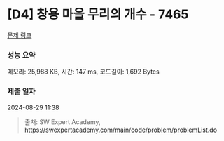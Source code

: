 # [D4] 창용 마을 무리의 개수 - 7465 

[문제 링크](https://swexpertacademy.com/main/code/problem/problemDetail.do?contestProbId=AWngfZVa9XwDFAQU) 

### 성능 요약

메모리: 25,988 KB, 시간: 147 ms, 코드길이: 1,692 Bytes

### 제출 일자

2024-08-29 11:38



> 출처: SW Expert Academy, https://swexpertacademy.com/main/code/problem/problemList.do